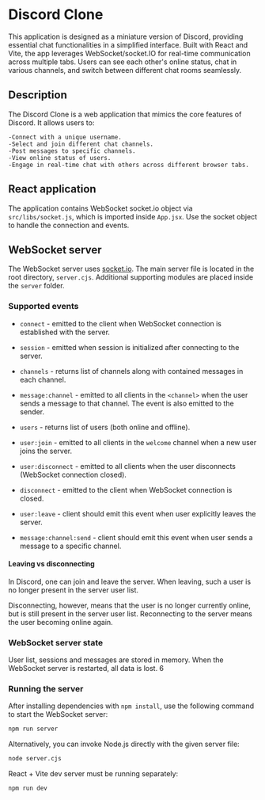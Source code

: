 # Discord Clone

This application is designed as a miniature version of Discord, providing essential chat functionalities in a simplified interface. Built with React and Vite, the app leverages WebSocket/socket.IO for real-time communication across multiple tabs. Users can see each other's online status, chat in various channels, and switch between different chat rooms seamlessly.

## Description

The Discord Clone is a web application that mimics the core features of Discord. It allows users to:

    -Connect with a unique username.
    -Select and join different chat channels.
    -Post messages to specific channels.
    -View online status of users.
    -Engage in real-time chat with others across different browser tabs.

## React application

The application contains WebSocket socket.io object via `src/libs/socket.js`, which is imported inside `App.jsx`. Use the socket object to handle the connection and events.

## WebSocket server

The WebSocket server uses [socket.io](https://socket.io). The main server file is located in the root directory, `server.cjs`. Additional supporting modules are placed inside the `server` folder.

### Supported events

- `connect` - emitted to the client when WebSocket connection is established with the server.
- `session` - emitted when session is initialized after connecting to the server.
- `channels` - returns list of channels along with contained messages in each channel.
- `message:channel` - emitted to all clients in the `<channel>` when the user sends a message to that channel. The event is also emitted to the sender.
- `users` - returns list of users (both online and offline).
- `user:join` - emitted to all clients in the `welcome` channel when a new user joins the server.
- `user:disconnect` - emitted to all clients when the user disconnects (WebSocket connection closed).
- `disconnect` - emitted to the client when WebSocket connection is closed.

- `user:leave` - client should emit this event when user explicitly leaves the server.
- `message:channel:send` - client should emit this event when user sends a message to a specific channel.

#### Leaving vs disconnecting

In Discord, one can join and leave the server. When leaving, such a user is no longer present in the server user list.

Disconnecting, however, means that the user is no longer currently online, but is still present in the server user list. Reconnecting to the server means the user becoming online again.

### WebSocket server state

User list, sessions and messages are stored in memory. When the WebSocket server is restarted, all data is lost.
6

### Running the server

After installing dependencies with `npm install`, use the following command to start the WebSocket server:

```sh
npm run server
```

Alternatively, you can invoke Node.js directly with the given server file:

```sh
node server.cjs
```

React + Vite dev server must be running separately:

```sh
npm run dev
```
